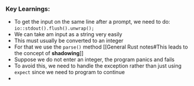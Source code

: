 ### Key Learnings:
- To get the input on the same line after a prompt, we need to do: `io::stdout().flush().unwrap();`
- We can take am input as a string very easily
- This must usually be converted to an integer
- For that we use the `parse()` method [[General Rust notes#This leads to the concept of **shadowing**]]
- Suppose we do not enter an integer, the program panics and fails
- To avoid this, we need to handle the exception rather than just using `expect` since we need to program to continue
- 
